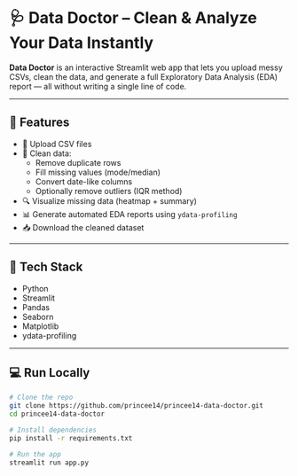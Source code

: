 # 🩺 Data Doctor – Clean & Analyze Your Data Instantly

**Data Doctor** is an interactive Streamlit web app that lets you upload messy CSVs, clean the data, and generate a full Exploratory Data Analysis (EDA) report — all without writing a single line of code.

---

## 🚀 Features

- 📂 Upload CSV files
- 🧼 Clean data:
  - Remove duplicate rows
  - Fill missing values (mode/median)
  - Convert date-like columns
  - Optionally remove outliers (IQR method)
- 🔍 Visualize missing data (heatmap + summary)
- 📊 Generate automated EDA reports using `ydata-profiling`
- 📥 Download the cleaned dataset

---

## 🧰 Tech Stack

- Python
- Streamlit
- Pandas
- Seaborn
- Matplotlib
- ydata-profiling

---

## 💻 Run Locally

```bash
# Clone the repo
git clone https://github.com/princee14/princee14-data-doctor.git
cd princee14-data-doctor

# Install dependencies
pip install -r requirements.txt

# Run the app
streamlit run app.py
